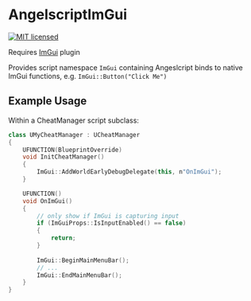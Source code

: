 AngelscriptImGui
================
[![MIT licensed](https://img.shields.io/badge/license-MIT-blue.svg)](LICENSE.md)

Requires [ImGui](https://github.com/benui-dev/UnrealImGui) plugin

Provides script namespace `ImGui` containing Angeslcript binds to native ImGui functions, e.g. `ImGui::Button("Click Me")`

Example Usage
-------------
Within a CheatManager script subclass:
```cpp
class UMyCheatManager : UCheatManager
{
    UFUNCTION(BlueprintOverride)
    void InitCheatManager()
    {
        ImGui::AddWorldEarlyDebugDelegate(this, n"OnImGui");
    }

    UFUNCTION()
    void OnImGui()
    {
        // only show if ImGui is capturing input
        if (ImGuiProps::IsInputEnabled() == false)
        {
            return;
        }
        
        ImGui::BeginMainMenuBar();
        // ...
        ImGui::EndMainMenuBar();
    }
}
```
